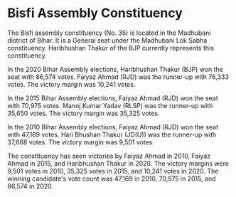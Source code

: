 # Bisfi Assembly Constituency

The Bisfi assembly constituency (No. 35) is located in the Madhubani district of Bihar. It is a General seat under the Madhubani Lok Sabha constituency. Haribhushan Thakur of the BJP currently represents this constituency.

In the 2020 Bihar Assembly elections, Haribhushan Thakur (BJP) won the seat with 86,574 votes. Faiyaz Ahmad (RJD) was the runner-up with 76,333 votes. The victory margin was 10,241 votes.

In the 2015 Bihar Assembly elections, Faiyaz Ahmad (RJD) won the seat with 70,975 votes. Manoj Kumar Yadav (RLSP) was the runner-up with 35,650 votes. The victory margin was 35,325 votes.

In the 2010 Bihar Assembly elections, Faiyaz Ahmad (RJD) won the seat with 47,169 votes. Hari Bhushan Thakur (JD(U)) was the runner-up with 37,668 votes. The victory margin was 9,501 votes.

The constituency has seen victories by Faiyaz Ahmad in 2010, Faiyaz Ahmad in 2015, and Haribhushan Thakur in 2020. The victory margins were 9,501 votes in 2010, 35,325 votes in 2015, and 10,241 votes in 2020. The winning candidate's vote count was 47,169 in 2010, 70,975 in 2015, and 86,574 in 2020.
